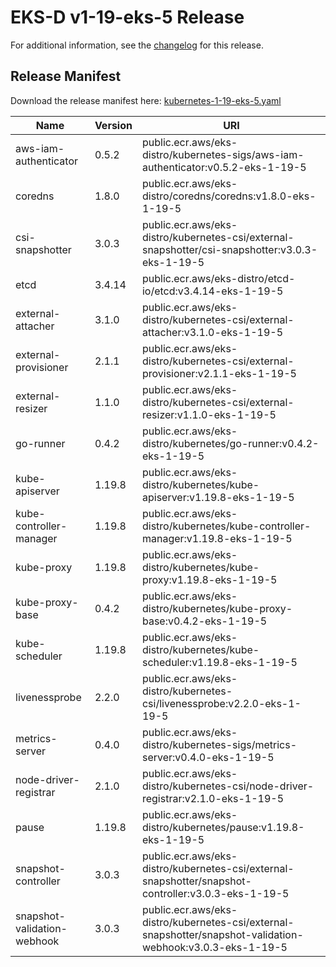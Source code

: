 # EKS-D v1-19-eks-5 Release

For additional information, see the [changelog](CHANGELOG-v1-19-eks-5.md) for this release.

## Release Manifest
Download the release manifest here: [kubernetes-1-19-eks-5.yaml](https://distro.eks.amazonaws.com/kubernetes-1-19/kubernetes-1-19-eks-5.yaml)

| Name | Version | URI |
|------|---------|-----|
| aws-iam-authenticator | 0.5.2 | public.ecr.aws/eks-distro/kubernetes-sigs/aws-iam-authenticator:v0.5.2-eks-1-19-5 |
| coredns | 1.8.0 | public.ecr.aws/eks-distro/coredns/coredns:v1.8.0-eks-1-19-5 |
| csi-snapshotter | 3.0.3 | public.ecr.aws/eks-distro/kubernetes-csi/external-snapshotter/csi-snapshotter:v3.0.3-eks-1-19-5 |
| etcd | 3.4.14 | public.ecr.aws/eks-distro/etcd-io/etcd:v3.4.14-eks-1-19-5 |
| external-attacher | 3.1.0 | public.ecr.aws/eks-distro/kubernetes-csi/external-attacher:v3.1.0-eks-1-19-5 |
| external-provisioner | 2.1.1 | public.ecr.aws/eks-distro/kubernetes-csi/external-provisioner:v2.1.1-eks-1-19-5 |
| external-resizer | 1.1.0 | public.ecr.aws/eks-distro/kubernetes-csi/external-resizer:v1.1.0-eks-1-19-5 |
| go-runner | 0.4.2 | public.ecr.aws/eks-distro/kubernetes/go-runner:v0.4.2-eks-1-19-5 |
| kube-apiserver | 1.19.8 | public.ecr.aws/eks-distro/kubernetes/kube-apiserver:v1.19.8-eks-1-19-5 |
| kube-controller-manager | 1.19.8 | public.ecr.aws/eks-distro/kubernetes/kube-controller-manager:v1.19.8-eks-1-19-5 |
| kube-proxy | 1.19.8 | public.ecr.aws/eks-distro/kubernetes/kube-proxy:v1.19.8-eks-1-19-5 |
| kube-proxy-base | 0.4.2 | public.ecr.aws/eks-distro/kubernetes/kube-proxy-base:v0.4.2-eks-1-19-5 |
| kube-scheduler | 1.19.8 | public.ecr.aws/eks-distro/kubernetes/kube-scheduler:v1.19.8-eks-1-19-5 |
| livenessprobe | 2.2.0 | public.ecr.aws/eks-distro/kubernetes-csi/livenessprobe:v2.2.0-eks-1-19-5 |
| metrics-server | 0.4.0 | public.ecr.aws/eks-distro/kubernetes-sigs/metrics-server:v0.4.0-eks-1-19-5 |
| node-driver-registrar | 2.1.0 | public.ecr.aws/eks-distro/kubernetes-csi/node-driver-registrar:v2.1.0-eks-1-19-5 |
| pause | 1.19.8 | public.ecr.aws/eks-distro/kubernetes/pause:v1.19.8-eks-1-19-5 |
| snapshot-controller | 3.0.3 | public.ecr.aws/eks-distro/kubernetes-csi/external-snapshotter/snapshot-controller:v3.0.3-eks-1-19-5 |
| snapshot-validation-webhook | 3.0.3 | public.ecr.aws/eks-distro/kubernetes-csi/external-snapshotter/snapshot-validation-webhook:v3.0.3-eks-1-19-5 |
